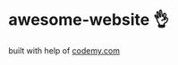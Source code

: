 # awesome-website :ok_hand:                                                                                     
built with help of <a href="http://johnelder.com/">codemy.com</a>
